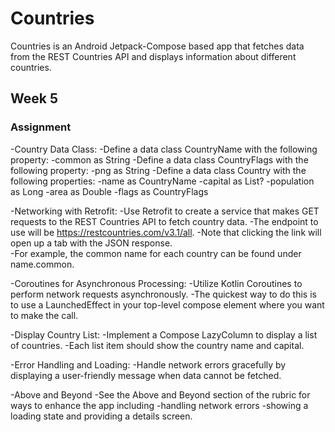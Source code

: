 # Countries

Countries is an Android Jetpack-Compose based app that  fetches data from the REST Countries API
and displays information about different countries.

## Week 5

### Assignment

-Country Data Class:
    -Define a data class CountryName with the following property:
        -common as String
    -Define a data class CountryFlags with the following property:
        -png as String
    -Define a data class Country with the following properties:
        -name as CountryName
    -capital as List<String>?
    -population as Long
    -area as Double
    -flags as CountryFlags

-Networking with Retrofit:
    -Use Retrofit to create a service that makes GET requests to the REST Countries API to fetch country data.
    -The endpoint to use will be https://restcountries.com/v3.1/all. 
    -Note that clicking the link will open up a tab with the JSON response.  
        -For example, the common name for each country can be found under name.common.

-Coroutines for Asynchronous Processing:
    -Utilize Kotlin Coroutines to perform network requests asynchronously.
    -The quickest way to do this is to use a LaunchedEffect in your top-level compose element where you want to make the call.

-Display Country List:
    -Implement a Compose LazyColumn to display a list of countries. 
    -Each list item should show the country name and capital.

-Error Handling and Loading:
    -Handle network errors gracefully by displaying a user-friendly message when data cannot be fetched.

-Above and Beyond
    -See the Above and Beyond section of the rubric for ways to enhance the app including
        -handling network errors
        -showing a loading state and providing a details screen.



